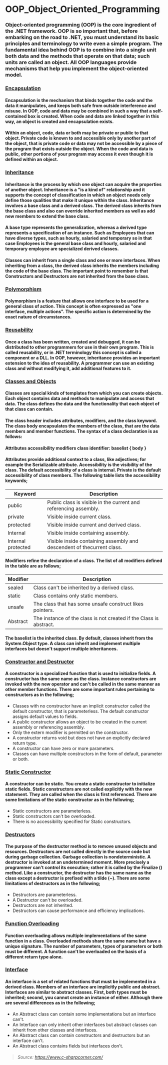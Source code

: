 # OOP_Object_Oriented_Programming

### Object-oriented programming (OOP) is the core ingredient of the .NET framework. OOP is so important that, before embarking on the road to .NET, you must understand its basic principles and terminology to write even a simple program. The fundamental idea behind OOP is to combine into a single unit both data and the methods that operate on that data; such units are called an object. All OOP languages provide mechanisms that help you implement the object-oriented model.


### [Encapsulation](https://github.com/serhatyamann/OOP_Object_Oriented_Programming/tree/master/Encapsulation)

#### Encapsulation is the mechanism that binds together the code and the data it manipulates, and keeps both safe from outside interference and misuse. In OOP, code and data may be combined in such a way that a self-contained box is created. When code and data are linked together in this way, an object is created and encapsulation exists.

#### Within an object, code, data or both may be private or public to that object. Private code is known to and accessible only by another part of the object, that is private code or data may not be accessible by a piece of the program that exists outside the object. When the code and data is public, other portions of your program may access it even though it is defined within an object.

### [Inheritance](https://github.com/serhatyamann/OOP_Object_Oriented_Programming/tree/master/Inheritance)

#### Inheritance is the process by which one object can acquire the properties of another object. Inheritance is a "is a kind of" relationship and it supports the concept of classification in which an object needs only define those qualities that make it unique within the class. Inheritance involves a base class and a derived class. The derived class inherits from the base class and also can override inherited members as well as add new members to extend the base class.

#### A base type represents the generalization, whereas a derived type represents a specification of an instance. Such as Employees that can have diverse types, such as hourly, salaried and temporary so in that case Employees is the general base class and hourly, salaried and temporary employee are specialized derived classes.

#### Classes can inherit from a single class and one or more interfaces. When inheriting from a class, the derived class inherits the members including the code of the base class. The important point to remember is that Constructors and Destructors are not inherited from the base class.

### [Polymorphism](#)

#### Polymorphism is a feature that allows one interface to be used for a general class of action. This concept is often expressed as "one interface, multiple actions". The specific action is determined by the exact nature of circumstances.

### [Reusability](#)

#### Once a class has been written, created and debugged, it can be distributed to other programmers for use in their own program. This is called reusability, or in .NET terminology this concept is called a component or a DLL. In OOP, however, inheritance provides an important extension to the idea of reusability. A programmer can use an existing class and without modifying it, add additional features to it.

### [Classes and Objects](#)

#### Classes are special kinds of templates from which you can create objects. Each object contains data and methods to manipulate and access that data. The class defines the data and the functionality that each object of that class can contain.

#### The class header includes attributes, modifiers, and the class keyword. The class body encapsulates the members of the class, that are the data members and member functions. The syntax of a class declaration is as follows:

#### Attributes accessibility modifiers class identifier: baselist { body }

#### Attributes provide additional context to a class, like adjectives; for example the Serializable attribute. Accessibility is the visibility of the class. The default accessibility of a class is internal. Private is the default accessibility of class members. The following table lists the accessibility keywords;

Keyword | Description
------------ | -------------
public | Public class is visible in the current and referencing assembly.
private | Visible inside current class.
protected | Visible inside current and derived class.
Internal | Visible inside containing assembly.
Internal protected | Visible inside containing assembly and descendent of thecurrent class.

#### Modifiers refine the declaration of a class. The list of all modifiers defined in the table are as follows;

Modifier | Description
------------ | -------------
sealed | Class can't be inherited by a derived class.
static | Class contains only static members.
unsafe | The class that has some unsafe construct likes pointers.
Abstract | The instance of the class is not created if the Class is abstract.

#### The baselist is the inherited class. By default, classes inherit from the System.Object type. A class can inherit and implement multiple interfaces but doesn't support multiple inheritances.

### [Constructor and Destructor](https://github.com/serhatyamann/OOP_Object_Oriented_Programming/tree/master/Constructor_And_Destructor)

#### A constructor is a specialized function that is used to initialize fields. A constructor has the same name as the class. Instance constructors are invoked with the new operator and can't be called in the same manner as other member functions. There are some important rules pertaining to constructors as in the following;

* Classes with no constructor have an implicit constructor called the default constructor, that is parameterless. The default constructor assigns default values to fields.
* A public constructor allows an object to be created in the current assembly or referencing assembly.
* Only the extern modifier is permitted on the constructor.
* A constructor returns void but does not have an explicitly declared return type.
* A constructor can have zero or more parameters.
* Classes can have multiple constructors in the form of default, parameter or both.

### [Static Constructor](#)

#### A constructor can be static. You create a static constructor to initialize static fields. Static constructors are not called explicitly with the new statement. They are called when the class is first referenced. There are some limitations of the static constructor as in the following;

* Static constructors are parameterless.
* Static constructors can't be overloaded.
* There is no accessibility specified for Static constructors.

### [Destructors](#)

#### The purpose of the destructor method is to remove unused objects and resources. Destructors are not called directly in the source code but during garbage collection. Garbage collection is nondeterministic. A destructor is invoked at an undetermined moment. More precisely a programmer can't control its execution; rather it is called by the Finalize () method. Like a constructor, the destructor has the same name as the class except a destructor is prefixed with a tilde (~). There are some limitations of destructors as in the following;

* Destructors are parameterless.
* A Destructor can't be overloaded.
* Destructors are not inherited.
* Destructors can cause performance and efficiency implications.

### [Function Overloading](#)

#### Function overloading allows multiple implementations of the same function in a class. Overloaded methods share the same name but have a unique signature. The number of parameters, types of parameters or both must be different. A function can't be overloaded on the basis of a different return type alone. 

### [Interface](#)

#### An interface is a set of related functions that must be implemented in a derived class. Members of an interface are implicitly public and abstract. Interfaces are similar to abstract classes. First, both types must be inherited; second, you cannot create an instance of either. Although there are several differences as in the following;

* An Abstract class can contain some implementations but an interface can't.
* An Interface can only inherit other interfaces but abstract classes can inherit from other classes and interfaces.
* An Abstract class can contain constructors and destructors but an interface can't.
* An Abstract class contains fields but interfaces don't.

>###### Source: https://www.c-sharpcorner.com/

